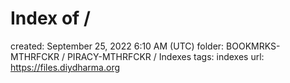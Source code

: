# Index of /

created: September 25, 2022 6:10 AM (UTC)
folder: BOOKMRKS-MTHRFCKR / PIRACY-MTHRFCKR / Indexes
tags: indexes
url: https://files.diydharma.org